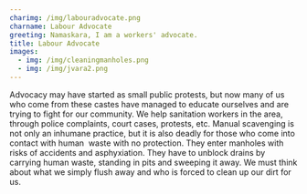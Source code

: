 ```yaml
---
charimg: /img/labouradvocate.png
charname: Labour Advocate
greeting: Namaskara, I am a workers' advocate.
title: Labour Advocate
images:
  - img: /img/cleaningmanholes.png
  - img: /img/jvara2.png
---
```

Advocacy may have started as small public protests, but now many of us who come from these castes have managed to educate ourselves and are trying to fight for our community. We help sanitation workers in the area, through police complaints, court cases, protests, etc. Manual scavenging is not only an inhumane practice, but it is also deadly for those who come into contact with human  waste with no protection. They enter manholes with risks of accidents and asphyxiation. They have to unblock drains by carrying human waste, standing in pits and sweeping it away. We must think about what we simply flush away and who is forced to clean up our dirt for us.